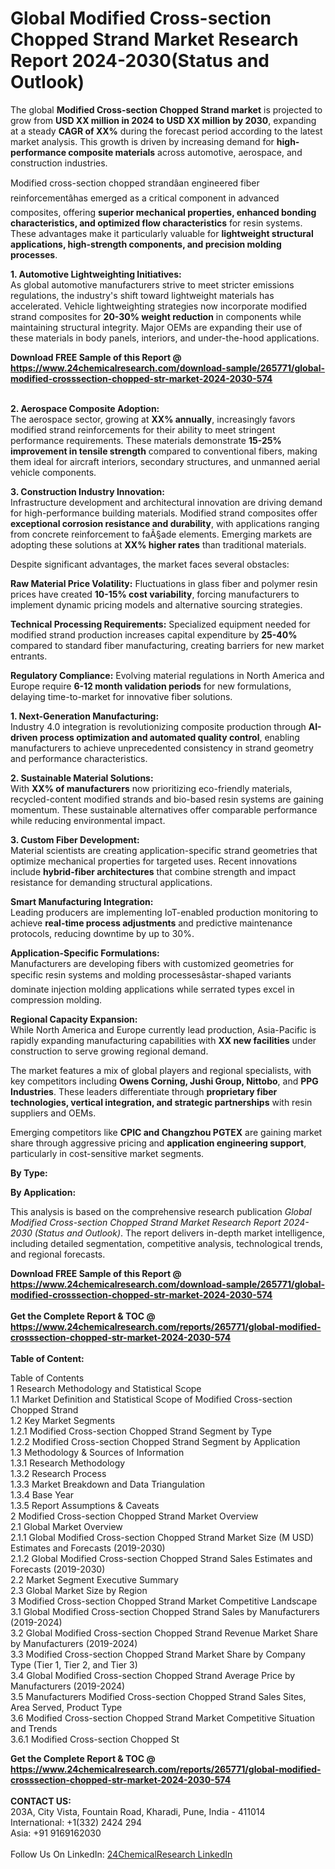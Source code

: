 <h1>Global Modified Cross-section Chopped Strand Market Research Report 2024-2030(Status and Outlook)</h1><p>The global <strong>Modified Cross-section Chopped Strand market</strong> is projected to grow from <strong>USD XX million in 2024 to USD XX million by 2030</strong>, expanding at a steady <strong>CAGR of XX%</strong> during the forecast period according to the latest market analysis. This growth is driven by increasing demand for <strong>high-performance composite materials</strong> across automotive, aerospace, and construction industries.</p><p>Modified cross-section chopped strandâan engineered fiber reinforcementâhas emerged as a critical component in advanced composites, offering <strong>superior mechanical properties, enhanced bonding characteristics, and optimized flow characteristics</strong> for resin systems. These advantages make it particularly valuable for <strong>lightweight structural applications, high-strength components, and precision molding processes</strong>.</p><p><strong>1. Automotive Lightweighting Initiatives:</strong><br>
As global automotive manufacturers strive to meet stricter emissions regulations, the industry's shift toward lightweight materials has accelerated. Vehicle lightweighting strategies now incorporate modified strand composites for <strong>20-30% weight reduction</strong> in components while maintaining structural integrity. Major OEMs are expanding their use of these materials in body panels, interiors, and under-the-hood applications.</p><div><b>Download FREE Sample of this Report @ 
            <a href="https://www.24chemicalresearch.com/download-sample/265771/global-modified-crosssection-chopped-str-market-2024-2030-574">
            https://www.24chemicalresearch.com/download-sample/265771/global-modified-crosssection-chopped-str-market-2024-2030-574</a></b></div><br><p><strong>2. Aerospace Composite Adoption:</strong><br>
The aerospace sector, growing at <strong>XX% annually</strong>, increasingly favors modified strand reinforcements for their ability to meet stringent performance requirements. These materials demonstrate <strong>15-25% improvement in tensile strength</strong> compared to conventional fibers, making them ideal for aircraft interiors, secondary structures, and unmanned aerial vehicle components.</p><p><strong>3. Construction Industry Innovation:</strong><br>
Infrastructure development and architectural innovation are driving demand for high-performance building materials. Modified strand composites offer <strong>exceptional corrosion resistance and durability</strong>, with applications ranging from concrete reinforcement to faÃ§ade elements. Emerging markets are adopting these solutions at <strong>XX% higher rates</strong> than traditional materials.</p><p>Despite significant advantages, the market faces several obstacles:</p><p><strong>Raw Material Price Volatility:</strong> Fluctuations in glass fiber and polymer resin prices have created <strong>10-15% cost variability</strong>, forcing manufacturers to implement dynamic pricing models and alternative sourcing strategies.</p><p><strong>Technical Processing Requirements:</strong> Specialized equipment needed for modified strand production increases capital expenditure by <strong>25-40%</strong> compared to standard fiber manufacturing, creating barriers for new market entrants.</p><p><strong>Regulatory Compliance:</strong> Evolving material regulations in North America and Europe require <strong>6-12 month validation periods</strong> for new formulations, delaying time-to-market for innovative fiber solutions.</p><p><strong>1. Next-Generation Manufacturing:</strong><br>
Industry 4.0 integration is revolutionizing composite production through <strong>AI-driven process optimization and automated quality control</strong>, enabling manufacturers to achieve unprecedented consistency in strand geometry and performance characteristics.</p><p><strong>2. Sustainable Material Solutions:</strong><br>
With <strong>XX% of manufacturers</strong> now prioritizing eco-friendly materials, recycled-content modified strands and bio-based resin systems are gaining momentum. These sustainable alternatives offer comparable performance while reducing environmental impact.</p><p><strong>3. Custom Fiber Development:</strong><br>
Material scientists are creating application-specific strand geometries that optimize mechanical properties for targeted uses. Recent innovations include <strong>hybrid-fiber architectures</strong> that combine strength and impact resistance for demanding structural applications.</p><p><strong>Smart Manufacturing Integration:</strong><br>
    Leading producers are implementing IoT-enabled production monitoring to achieve <strong>real-time process adjustments</strong> and predictive maintenance protocols, reducing downtime by up to 30%.</p><p><strong>Application-Specific Formulations:</strong><br>
    Manufacturers are developing fibers with customized geometries for specific resin systems and molding processesâstar-shaped variants dominate injection molding applications while serrated types excel in compression molding.</p><p><strong>Regional Capacity Expansion:</strong><br>
    While North America and Europe currently lead production, Asia-Pacific is rapidly expanding manufacturing capabilities with <strong>XX new facilities</strong> under construction to serve growing regional demand.</p><p>The market features a mix of global players and regional specialists, with key competitors including <strong>Owens Corning, Jushi Group, Nittobo</strong>, and <strong>PPG Industries</strong>. These leaders differentiate through <strong>proprietary fiber technologies, vertical integration, and strategic partnerships</strong> with resin suppliers and OEMs.</p><p>Emerging competitors like <strong>CPIC and Changzhou PGTEX</strong> are gaining market share through aggressive pricing and <strong>application engineering support</strong>, particularly in cost-sensitive market segments.</p><p><strong>By Type:</strong></p><p><strong>By Application:</strong></p><p>This analysis is based on the comprehensive research publication <em>Global Modified Cross-section Chopped Strand Market Research Report 2024-2030 (Status and Outlook)</em>. The report delivers in-depth market intelligence, including detailed segmentation, competitive analysis, technological trends, and regional forecasts.</p><div><b>Download FREE Sample of this Report @ 
            <a href="https://www.24chemicalresearch.com/download-sample/265771/global-modified-crosssection-chopped-str-market-2024-2030-574">
            https://www.24chemicalresearch.com/download-sample/265771/global-modified-crosssection-chopped-str-market-2024-2030-574</a></b></div><br><div><b>Get the Complete Report & TOC @ 
            <a href="https://www.24chemicalresearch.com/reports/265771/global-modified-crosssection-chopped-str-market-2024-2030-574">
            https://www.24chemicalresearch.com/reports/265771/global-modified-crosssection-chopped-str-market-2024-2030-574</a></b></div><br>
            <b>Table of Content:</b><p>Table of Contents<br />
1 Research Methodology and Statistical Scope<br />
1.1 Market Definition and Statistical Scope of Modified Cross-section Chopped Strand<br />
1.2 Key Market Segments<br />
1.2.1 Modified Cross-section Chopped Strand Segment by Type<br />
1.2.2 Modified Cross-section Chopped Strand Segment by Application<br />
1.3 Methodology & Sources of Information<br />
1.3.1 Research Methodology<br />
1.3.2 Research Process<br />
1.3.3 Market Breakdown and Data Triangulation<br />
1.3.4 Base Year<br />
1.3.5 Report Assumptions & Caveats<br />
2 Modified Cross-section Chopped Strand Market Overview<br />
2.1 Global Market Overview<br />
2.1.1 Global Modified Cross-section Chopped Strand Market Size (M USD) Estimates and Forecasts (2019-2030)<br />
2.1.2 Global Modified Cross-section Chopped Strand Sales Estimates and Forecasts (2019-2030)<br />
2.2 Market Segment Executive Summary<br />
2.3 Global Market Size by Region<br />
3 Modified Cross-section Chopped Strand Market Competitive Landscape<br />
3.1 Global Modified Cross-section Chopped Strand Sales by Manufacturers (2019-2024)<br />
3.2 Global Modified Cross-section Chopped Strand Revenue Market Share by Manufacturers (2019-2024)<br />
3.3 Modified Cross-section Chopped Strand Market Share by Company Type (Tier 1, Tier 2, and Tier 3)<br />
3.4 Global Modified Cross-section Chopped Strand Average Price by Manufacturers (2019-2024)<br />
3.5 Manufacturers Modified Cross-section Chopped Strand Sales Sites, Area Served, Product Type<br />
3.6 Modified Cross-section Chopped Strand Market Competitive Situation and Trends<br />
3.6.1 Modified Cross-section Chopped St</p><div><b>Get the Complete Report & TOC @ 
            <a href="https://www.24chemicalresearch.com/reports/265771/global-modified-crosssection-chopped-str-market-2024-2030-574">
            https://www.24chemicalresearch.com/reports/265771/global-modified-crosssection-chopped-str-market-2024-2030-574</a></b></div><br><b>CONTACT US:</b><br>
            203A, City Vista, Fountain Road, Kharadi, Pune, India - 411014<br>
            International: +1(332) 2424 294<br>
            Asia: +91 9169162030 <br><br>
            Follow Us On LinkedIn: <a href="https://www.linkedin.com/company/24chemicalresearch/">24ChemicalResearch LinkedIn</a>